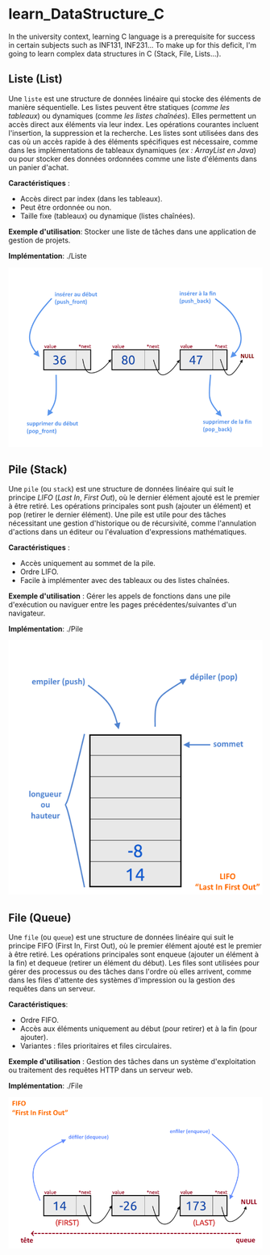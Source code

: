 # learn_DataStructure_C

In the university context, learning C language is a prerequisite for success in certain subjects such as INF131, INF231... To make up for this deficit, I'm going to learn complex data structures in C (Stack, File, Lists...).

## Liste (List)

Une `liste` est une structure de données linéaire qui stocke des éléments de manière séquentielle. Les listes peuvent être statiques (*comme les tableaux*) ou dynamiques (comme *les listes chaînées*). Elles permettent un accès direct aux éléments via leur index. Les opérations courantes incluent l'insertion, la suppression et la recherche. Les listes sont utilisées dans des cas où un accès rapide à des éléments spécifiques est nécessaire, comme dans les implémentations de tableaux dynamiques (*ex : ArrayList en Java*) ou pour stocker des données ordonnées comme une liste d'éléments dans un panier d'achat.

**Caractéristiques** :

- Accès direct par index (dans les tableaux).
- Peut être ordonnée ou non.
- Taille fixe (tableaux) ou dynamique (listes chaînées).

**Exemple d'utilisation**: Stocker une liste de tâches dans une application de gestion de projets.

**Implémentation**:
./Liste

![schema-liste](assets/schema-liste.png)

## Pile (Stack)

Une `pile` (ou `stack`) est une structure de données linéaire qui suit le principe *LIFO* (*Last In*, *First Out*), où le dernier élément ajouté est le premier à être retiré. Les opérations principales sont push (ajouter un élément) et pop (retirer le dernier élément). Une pile est utile pour des tâches nécessitant une gestion d'historique ou de récursivité, comme l'annulation d'actions dans un éditeur ou l'évaluation d'expressions mathématiques.

**Caractéristiques** :

- Accès uniquement au sommet de la pile.
- Ordre LIFO.
- Facile à implémenter avec des tableaux ou des listes chaînées.

**Exemple d'utilisation** : Gérer les appels de fonctions dans une pile d'exécution ou naviguer entre les pages précédentes/suivantes d'un navigateur.

**Implémentation**:
./Pile

![schema-pile](assets/schema-pile.png)

## File (Queue)

Une `file` (ou `queue`) est une structure de données linéaire qui suit le principe FIFO (First In, First Out), où le premier élément ajouté est le premier à être retiré. Les opérations principales sont enqueue (ajouter un élément à la fin) et dequeue (retirer un élément du début). Les files sont utilisées pour gérer des processus ou des tâches dans l'ordre où elles arrivent, comme dans les files d'attente des systèmes d'impression ou la gestion des requêtes dans un serveur.

**Caractéristiques**:

- Ordre FIFO.
- Accès aux éléments uniquement au début (pour retirer) et à la fin (pour ajouter).
- Variantes : files prioritaires et files circulaires.

**Exemple d'utilisation** : Gestion des tâches dans un système d'exploitation ou traitement des requêtes HTTP dans un serveur web.

**Implémentation**:
./File

![schema-file](assets/schema-file.png)
